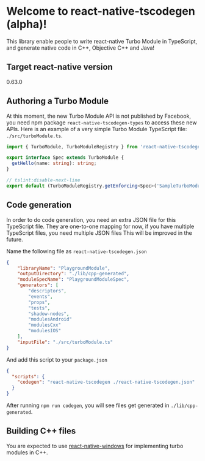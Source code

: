 # Welcome to react-native-tscodegen (alpha)!

This library enable people to write react-native Turbo Module in TypeScript, and generate native code in C++, Objective C++ and Java!

## Target react-native version

0.63.0

## Authoring a Turbo Module

At this moment, the new Turbo Module API is not published by Facebook,
you need npm package `react-native-tscodegen-types` to access these new APIs.
Here is an example of a very simple Turbo Module TypeScript file: `./src/turboModule.ts`.

```typescript
import { TurboModule, TurboModuleRegistry } from 'react-native-tscodegen-types';

export interface Spec extends TurboModule {
  getHello(name: string): string;
}

// tslint:disable-next-line
export default (TurboModuleRegistry.getEnforcing<Spec>('SampleTurboModule') as Spec);
```

## Code generation

In order to do code generation, you need an extra JSON file for this TypeScript file.
They are one-to-one mapping for now,
if you have multiple TypeScript files, you need multiple JSON files
This will be improved in the future.

Name the following file as `react-native-tscodegen.json`

```json
{
    "libraryName": "PlaygroundModule",
    "outputDirectory": "./lib/cpp-generated",
    "moduleSpecName": "PlaygroundModuleSpec",
    "generators": [
        "descriptors",
        "events",
        "props",
        "tests",
        "shadow-nodes", 
        "modulesAndroid"
        "modulesCxx"
        "modulesIOS"
    ],
    "inputFile": "./src/turboModule.ts"
}
```

And add this script to your `package.json`

```json
{
  "scripts": {
    "codegen": "react-native-tscodegen ./react-native-tscodegen.json"
  }
}
```

After running `npm run codegen`, you will see files get generated in `./lib/cpp-generated`.

## Building C++ files

You are expected to use [react-native-windows](https://github.com/microsoft/react-native-windows) for implementing turbo modules in C++.

